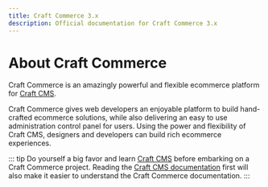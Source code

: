 ```yaml
---
title: Craft Commerce 3.x
description: Official documentation for Craft Commerce 3.x
---
```


# About Craft Commerce

Craft Commerce is an amazingly powerful and flexible ecommerce platform for [Craft CMS](https://craftcms.com).

Craft Commerce gives web developers an enjoyable platform to build hand-crafted ecommerce solutions, while also delivering an easy to use administration control panel for users. Using the power and flexibility of Craft CMS, designers and developers can build rich ecommerce experiences.

::: tip
Do yourself a big favor and learn [Craft CMS](https://craftcms.com/) before embarking on a Craft Commerce project.
Reading the [Craft CMS documentation](https://craftcms.com/docs/) first will also make it easier to understand the Craft Commerce documentation.
:::
